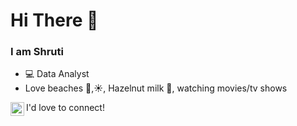 # Hi There :wave: 

### I am Shruti
-  💻 Data Analyst
- Love beaches :ocean:,:sunny:, Hazelnut milk :chocolate_bar:, watching movies/tv shows

<a href="https://www.linkedin.com/in/shruti-hegde-089224104/">
  <img align="left" alt="Shruti's LinkedIn" width="22px" src="https://i.stack.imgur.com/gVE0j.png" />
</a>I'd love to connect!
